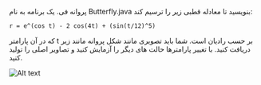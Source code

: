 پروانه فی. یک برنامه به نام Butterfly.java بنویسید تا معادله قطبی زیر را ترسیم کند:
```
r = e^(cos t) - 2 cos(4t) + (sin(t/12)^5)
```
که در آن پارامتر t بر حسب رادیان است. شما باید تصویری مانند شکل پروانه مانند زیر دریافت کنید. با تغییر پارامترها حالت های دیگر را آزمایش کنید و تصاویر اصلی را تولید کنید.

![Alt text](https://introcs.cs.princeton.edu/java/15inout/images/butterfly.png)